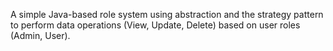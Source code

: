 A simple Java-based role system using abstraction and the strategy pattern to perform data operations (View, Update, Delete) based on user roles (Admin, User).
